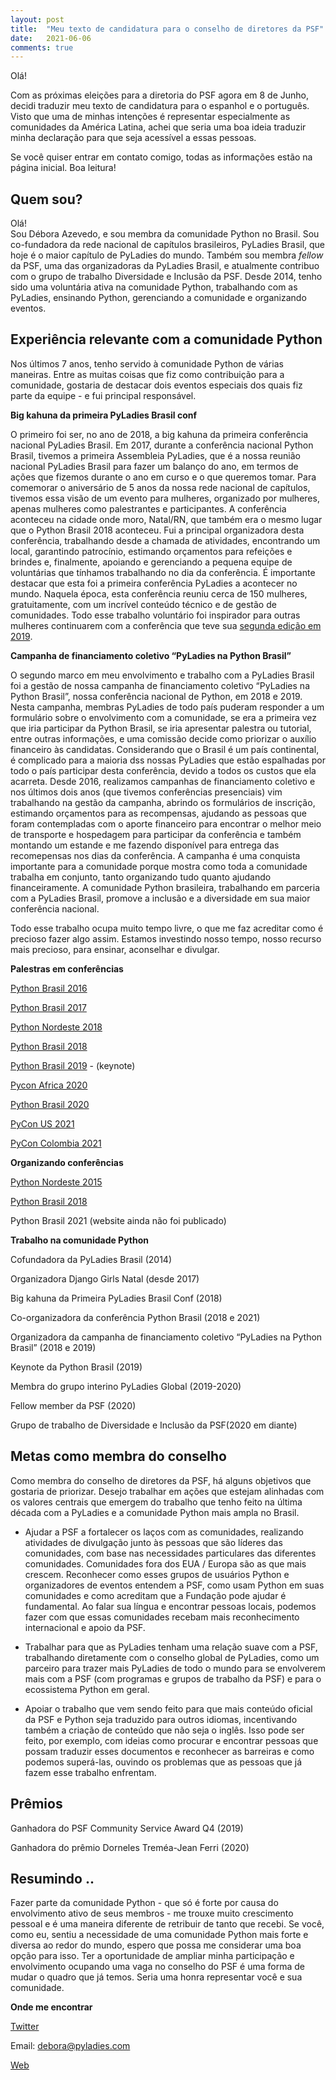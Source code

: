 ```yaml
---
layout: post
title:  "Meu texto de candidatura para o conselho de diretores da PSF"
date:   2021-06-06
comments: true
---
```



Olá!

Com as próximas eleições para a diretoria do PSF agora em 8 de Junho, decidi traduzir meu texto de candidatura para o espanhol e o português. Visto que uma de minhas intenções é representar especialmente as comunidades da América Latina, achei que seria uma boa ideia traduzir minha declaração para que seja acessível a essas pessoas.

Se você quiser entrar em contato comigo, todas as informações estão na página inicial. Boa leitura!

## Quem sou?

Olá!    
Sou Débora Azevedo, e sou membra da comunidade Python no Brasil. Sou co-fundadora da rede nacional de capítulos brasileiros, PyLadies Brasil, que hoje é o maior capítulo de PyLadies do mundo. Também sou membra *fellow* da PSF, uma das organizadoras da PyLadies Brasil, e atualmente contribuo com o grupo de trabalho Diversidade e Inclusão da PSF. Desde 2014, tenho sido uma voluntária ativa na comunidade Python, trabalhando com as PyLadies, ensinando Python, gerenciando a comunidade e organizando eventos.

## Experiência relevante com a comunidade Python

Nos últimos 7 anos, tenho servido à comunidade Python de várias maneiras. Entre as muitas coisas que fiz como contribuição para a comunidade, gostaria de destacar dois eventos especiais dos quais fiz parte da equipe - e fui principal responsável.

**Big kahuna da primeira PyLadies Brasil conf**

O primeiro foi ser, no ano de 2018, a big kahuna da primeira conferência nacional PyLadies Brasil. Em 2017, durante a conferência nacional Python Brasil, tivemos a primeira Assembleia PyLadies, que é a nossa reunião nacional PyLadies Brasil para fazer um balanço do ano, em termos de ações que fizemos durante o ano em curso e o que queremos tomar. Para comemorar o aniversário de 5 anos da nossa rede nacional de capítulos, tivemos essa visão de um evento para mulheres, organizado por mulheres, apenas mulheres como palestrantes e participantes. A conferência aconteceu na cidade onde moro, Natal/RN, que também era o mesmo lugar que o Python Brasil 2018 aconteceu. Fui a principal organizadora desta conferência, trabalhando desde a chamada de atividades, encontrando um local, garantindo patrocínio, estimando orçamentos para refeições e brindes e, finalmente, apoiando e gerenciando a pequena equipe de voluntárias que tínhamos trabalhando no dia da conferência. É importante destacar que esta foi a primeira conferência PyLadies a acontecer no mundo. Naquela época, esta conferência reuniu cerca de 150 mulheres, gratuitamente, com um incrível conteúdo técnico e de gestão de comunidades. Todo esse trabalho voluntário foi inspirador para outras mulheres continuarem com a conferência que teve sua [segunda edição em 2019](https://pyladies-brazil.github.io/conf/).

**Campanha de financiamento coletivo “PyLadies na Python Brasil”**

O segundo marco em meu envolvimento e trabalho com a PyLadies Brasil foi a gestão de nossa campanha de financiamento coletivo “PyLadies na Python Brasil”, nossa conferência nacional de Python, em 2018 e 2019. Nesta campanha, membras PyLadies de todo país puderam responder a um formulário sobre o envolvimento com a comunidade, se era a primeira vez que iria participar da Python Brasil, se iria apresentar palestra ou tutorial, entre outras informações, e uma comissão decide como priorizar o auxílio financeiro às candidatas. Considerando que o Brasil é um país continental, é complicado para a maioria dss nossas PyLadies que estão espalhadas por todo o país participar desta conferência, devido a todos os custos que ela acarreta. Desde 2016, realizamos campanhas de financiamento coletivo e nos últimos dois anos (que tivemos conferências presenciais) vim trabalhando na gestão da campanha, abrindo os formulários de inscrição, estimando orçamentos para as recompensas, ajudando as pessoas que foram contempladas com o aporte financeiro para encontrar o melhor meio de transporte e hospedagem para participar da conferência e também montando um estande e me fazendo disponível para entrega das recomepensas nos dias da conferência. A campanha é uma conquista importante para a comunidade porque mostra como toda a comunidade trabalha em conjunto, tanto organizando tudo quanto ajudando financeiramente. A comunidade Python brasileira, trabalhando em parceria com a PyLadies Brasil, promove a inclusão e a diversidade em sua maior conferência nacional.

Todo esse trabalho ocupa muito tempo livre, o que me faz acreditar como é precioso fazer algo assim. Estamos investindo nosso tempo, nosso recurso mais precioso, para ensinar, aconselhar e divulgar.

**Palestras em conferências**

 
[Python Brasil 2016](https://2016.pythonbrasil.org.br/#schedule)

[Python Brasil 2017](http://2017.pythonbrasil.org.br/#schedule)

[Python Nordeste 2018](https://2018.pythonnordeste.org/#segundo-dia)

[Python Brasil 2018](https://2018.pythonbrasil.org.br/programacao)

[Python Brasil 2019](https://2019.pythonbrasil.org.br/#section-keynote)  - (keynote)

[Pycon Africa 2020](https://africa.pycon.org/speakers/)

[Python Brasil 2020](https://2020.pythonbrasil.org.br/grade/)

[PyCon US 2021](https://us.pycon.org/2021/events/diversity-inclusion/)

[PyCon Colombia 2021](https://2021.pycon.co/ponentes/)


**Organizando conferências**

[Python Nordeste 2015](https://2015.pythonnordeste.org/) 

[Python Brasil 2018](https://2018.pythonbrasil.org.br/)

Python Brasil 2021 (website ainda não foi publicado)

**Trabalho na comunidade Python**

Cofundadora da PyLadies Brasil (2014)

Organizadora Django Girls Natal (desde 2017)

Big kahuna da  Primeira PyLadies Brasil Conf (2018)

Co-organizadora da conferência Python Brasil (2018 e 2021)

Organizadora da campanha de financiamento coletivo “PyLadies na Python Brasil” (2018 e 2019)

Keynote da Python Brasil (2019)

Membra do grupo interino PyLadies Global (2019-2020)

Fellow member da PSF (2020)

Grupo de trabalho de Diversidade e Inclusão da PSF(2020 em diante)

## Metas como membra do conselho

Como membra do conselho de diretores da PSF, há alguns objetivos que gostaria de priorizar. Desejo trabalhar em ações que estejam alinhadas com os valores centrais que emergem do trabalho que tenho feito na última década com a PyLadies e a comunidade Python mais ampla no Brasil.

* Ajudar a PSF a fortalecer os laços com as comunidades, realizando atividades de divulgação junto às pessoas que são líderes das comunidades, com base nas necessidades particulares das diferentes comunidades. Comunidades fora dos EUA / Europa são as que mais crescem. Reconhecer como esses grupos de usuários Python e organizadores de eventos entendem a PSF, como usam Python em suas comunidades e como acreditam que a Fundação pode ajudar é fundamental. Ao falar sua língua e encontrar pessoas locais, podemos fazer com que essas comunidades recebam mais reconhecimento internacional e apoio da PSF. 

* Trabalhar para que as PyLadies tenham uma relação suave com a PSF, trabalhando diretamente com o conselho global de PyLadies, como um parceiro para trazer mais PyLadies de todo o mundo para se envolverem mais com a PSF (com programas e grupos de trabalho da PSF) e para o ecossistema Python em geral.

* Apoiar o trabalho que vem sendo feito para que mais conteúdo oficial da PSF e Python seja traduzido para outros idiomas, incentivando também a criação de conteúdo que não seja o inglês. Isso pode ser feito, por exemplo, com ideias como procurar e encontrar pessoas que possam traduzir esses documentos e reconhecer as barreiras e como podemos superá-las, ouvindo os problemas que as pessoas que já fazem esse trabalho enfrentam.

## Prêmios

Ganhadora do PSF Community Service Award Q4 (2019)

Ganhadora do prêmio Dorneles Treméa-Jean Ferri (2020)


## Resumindo ..

Fazer parte da comunidade Python - que só é forte por causa do envolvimento ativo de seus membros - me trouxe muito crescimento pessoal e é uma maneira diferente de retribuir de tanto que recebi. Se você, como eu, sentiu a necessidade de uma comunidade Python mais forte e diversa ao redor do mundo, espero que possa me considerar uma boa opção para isso. Ter a oportunidade de ampliar minha participação e envolvimento ocupando uma vaga no conselho do PSF é uma forma de mudar o quadro que já temos. Seria uma honra representar você e sua comunidade.


**Onde me encontrar**

[Twitter](https://twitter.com/pydebb)

Email: debora@pyladies.com

[Web](https://deboraazevedo.github.io/)
